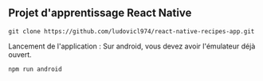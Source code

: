 ## Projet d'apprentissage React Native

```
git clone https://github.com/ludovicl974/react-native-recipes-app.git
```

Lancement de l'application : 
Sur android, vous devez avoir l'émulateur déjà ouvert.

```
npm run android
```